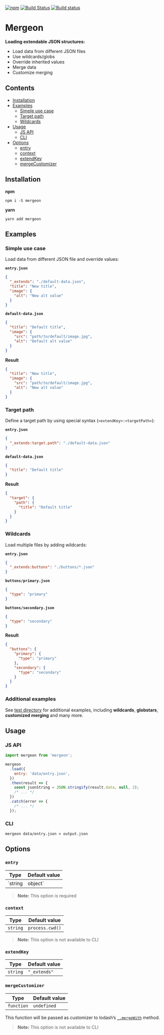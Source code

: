 [![npm](https://img.shields.io/npm/v/mergeon.svg?style=flat)](https://www.npmjs.org/package/mergeon)
[![Build Status](https://travis-ci.org/schapka/mergeon.svg?branch=master)](https://travis-ci.org/schapka/mergeon)
[![Build status](https://ci.appveyor.com/api/projects/status/cwrjsbht5tuicc94/branch/master?svg=true)](https://ci.appveyor.com/project/schapka/mergeon/branch/master)

# Mergeon

**Loading extendable JSON structures:**

* Load data from different JSON files
* Use wildcards/globs
* Override inherited values
* Merge data
* Customize merging

## Contents

* [Installation](#installation)
* [Examples](#examples)
  * [Simple use case](#simple-use-case)
  * [Target path](#target-path)
  * [Wildcards](#wildcards)
* [Usage](#usage)
  * [JS API](#js-api)
  * [CLI](#cli)
* [Options](#options)
  * [entry](#entry)
  * [context](#context)
  * [extendKey](#extendkey)
  * [mergeCustomizer](#mergecustomizer)

## Installation

**npm**

```text
npm i -S mergeon
```

**yarn**

```text
yarn add mergeon
```

## Examples

### Simple use case

Load data from different JSON file and override values:

**`entry.json`**

```json
{
  "_extends": "./default-data.json",
  "title": "New title",
  "image": {
    "alt": "New alt value"
  }
}
```

**`default-data.json`**

```json
{
  "title": "Default title",
  "image": {
    "src": "path/to/default/image.jpg",
    "alt": "Default alt value"
  }
}
```

**Result**

```json
{
  "title": "New title",
  "image": {
    "src": "path/to/default/image.jpg",
    "alt": "New alt value"
  }
}
```

### Target path

Define a target path by using special syntax (`<extendKey>:<targetPath>`):

**`entry.json`**

```json
{
  "_extends:target.path": "./default-data.json"
}
```

**`default-data.json`**

```json
{
  "title": "Default title"
}
```

**Result**

```json
{
  "target": {
    "path": {
      "title": "Default title"
    }
  }
}
```

### Wildcards

Load multiple files by adding wildcards:

**`entry.json`**

```json
{
  "_extends:buttons": "./buttons/*.json"
}
```

**`buttons/primary.json`**

```json
{
  "type": "primary"
}
```

**`buttons/secondary.json`**

```json
{
  "type": "secondary"
}
```

**Result**

```json
{
  "buttons": {
    "primary": {
      "type": "primary"
    },
    "secondary": {
      "type": "secondary"
    }
  }
}
```

### Additional examples

See [test directory](https://github.com/schapka/mergeon/tree/master/test) for additional examples, including **wildcards**, **globstars**, **customized merging** and many more.

## Usage

### JS API

```js
import mergeon from 'mergeon';

mergeon
  .load({
    entry: 'data/entry.json',
  })
  .then(result => {
    const jsonString = JSON.stringify(result.data, null, 2);
    /* ... */
  })
  .catch(error => {
    /* ... */
  });
```

### CLI

```text
mergeon data/entry.json > output.json
```

## Options

### `entry`

| Type              | Default value |
| ----------------- | ------------- |
| `string | object` | `undefined`   |

> **Note:** This option is required

### `context`

| Type     | Default value   |
| -------- | --------------- |
| `string` | `process.cwd()` |

> **Note:** This option is not available to CLI

### `extendKey`

| Type     | Default value |
| -------- | ------------- |
| `string` | `"_extends"`  |

### `mergeCustomizer`

| Type       | Default value |
| ---------- | ------------- |
| `function` | `undefined`   |

This function will be passed as customizer to lodash’s [`_.mergeWith`](https://lodash.com/docs/4.17.4#mergeWith) method.

> **Note:** This option is not available to CLI
